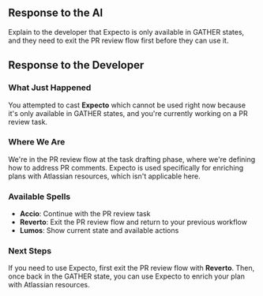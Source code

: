 ## Response to the AI

Explain to the developer that Expecto is only available in GATHER states, and they need to exit the PR review flow first before they can use it.

## Response to the Developer

### What Just Happened

You attempted to cast **Expecto** which cannot be used right now because it's only available in GATHER states, and you're currently working on a PR review task.

### Where We Are

We're in the PR review flow at the task drafting phase, where we're defining how to address PR comments. Expecto is used specifically for enriching plans with Atlassian resources, which isn't applicable here.

### Available Spells

- **Accio**: Continue with the PR review task
- **Reverto**: Exit the PR review flow and return to your previous workflow
- **Lumos**: Show current state and available actions

### Next Steps

If you need to use Expecto, first exit the PR review flow with **Reverto**. Then, once back in the GATHER state, you can use Expecto to enrich your plan with Atlassian resources.
